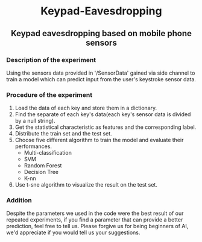 # <center>Keypad-Eavesdropping
## <center>Keypad eavesdropping based on mobile phone sensors
### Description of the experiment
  
Using the sensors data provided in '/SensorData' gained via side channel to train a model which can predict input from the user's keystroke sensor data.
### Procedure of the experiment

1. Load the data of each key and store them in a dictionary.
2. Find the separate of each key's data(each key's sensor data is divided by a null string).
3. Get the statistical characteristic as features and the corresponding label.
4. Distribute the train set and the test set.
5. Choose five different algorithm to train the model and evaluate their performances.
    + Multi-classification
    + SVM
    + Random Forest
    + Decision Tree
    + K-nn
6. Use t-sne algorithm to visualize the result on the test set.
### Addition

Despite the parameters we used in the code were the best result of our repeated experiments, if you find a parameter that can provide a better prediction, feel free to tell us.
Please forgive us for being beginners of AI, we'd appreciate if you would tell us your suggestions.
